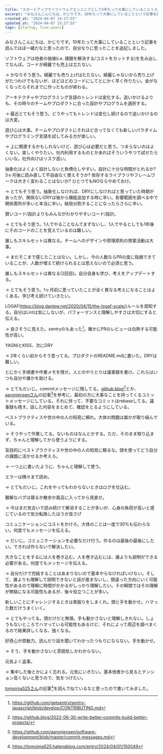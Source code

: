 ```yaml
---
title: "スタートアップでソフトウェアエンジニアとして5年たって大事にしていることリスト"
excerpt: "みなさんこんにちは、かじりです。10年たって大事にしていることという記事を読んでほぼ一緒だなと思ったので、自分なりに思ったことを追記しました。"
created_at: "2024-04-07 14:17:55"
updated_at: "2024-04-07 15:27:55"
tags: [startup, five-years]
---
```


みなさんこんにちは、かじりです。10年たって大事にしていることという記事を読んでほぼ一緒だなと思ったので、自分なりに思ったことを追記しました。

ソフトウェアは他者の価値(i.e. 課題を解決する/コストをカットする)を生み出してなんぼ。コードが綺麗でも売上は立たない。

→ かなりそう思う。綺麗でも売り上げはたたない。綺麗じゃないから売り上げがたつわけでもないが、ほどほどのコードにしてとにかく早く作りたい。金がなくなったらそれまでに作ったものが終わる。

アーキテクチャやプログラミング言語のトレンドは変化する。追いかけるよりも、その時々のチームやプロダクトに合った設計やプログラムを選択する。

→ 最近とてもそう思う。どうやってもトレンドは変化し続けるので追いかけるのは大変。

遊び心は大事。チームやプロダクトにそれほど合ってなくても新しいパラダイムやプログラミング言語を試してみる方が楽しい。

→ 上に関連するかもしれないけど、遊び心は必要だと思う。つまらないのはよくない。楽しくやりたい。社内利用するものとかあればそういうやつで試せたらいいな。社外向けはリスク高い。

抽象化はよくよく設計しないと負債化しやすい。設計に十分な時間がとれるか? 3ヶ月後に読み直して不自由なく使えそうか? 依存するライブラリやフレームワークは大きく変わることはないか? ひとつでもNOならやめておけ。

→ とてもそう思う。抽象化しなければ、DRYにしなければと思っていた時期があったが、関係ないDRYは後から機能追加する時に辛い。影響範囲を調べる中で関係箇所が多いと本当に辛い。結局分割することになったらさらに辛い。

賢いコード/設計よりもみんながわかりやすいコード/設計。

→ とてもそう思う。1人でやることなんてまずないし、1人でやるとしても1年後にそのコードのことを覚えているのは難しい。

誰しもスキルセットは異なる。チームへのデザインや原理原則の啓蒙活動は大事。

→ まだそこまで感じたことはない。しかし、今の人数ならPRの度に指摘できていることが、人数が増えて続けられるとは思えないので必須と思う。

誰しもスキルセットは異なる(2回目)。自分自身も学び、考えをアップデートする。

→ とてもそう思う。1ヶ月前に思っていたことが全く異なる考えになることはよくある。学び考え続けていきたい。

LOGAF(https://blog.danlew.net/2020/04/15/the-logaf-scale/)ルールを周知する。自分はLintは気にしないが、パフォーマンスと理解しやすさは大切にすると伝える。

→ 良さそうに見えた。sentryのもあった[^logaf-sentry]。確かにPRのレビューは白熱する可能性が高い。

YAGNIとKISS、次にDRY

→ 2年くらい前からそう思ってる。プロダクトのREADME.mdに書いた。DRYは難しい。

とにかく手順書や作業メモを残せ。人とのやりとりは議事録を書け。これらはいつも自分や誰かを助ける。

→ とてもだいじ。commitメッセージに残してる。[github blog](https://github.blog/)[^github-blog]とか、[aaronjensenさん](https://github.com/aaronjensen)の記事[^aaronjensen-repo]を参考に、最初の方に大事なことを持ってくるコミットメッセージにしている。それに伴って、不要なコミットはrebaseしてる。議事録も残す。話した内容をまとめて、確認をとるようにしている。

ベストプラクティスや世の中の人の知見に頼れ。大体の問題は誰かが取り組んでいる。

→ そうやって作業してる。ないものはなんとかする。ただ、そのまま取り込まず、ちゃんと理解してから使うようにする。

盲目的にベストプラクティスや世の中の人の知見に頼るな。頭を使ってどう自分の課題に活かせるか考えろ。

→ 一つ上に書いたように、ちゃんと理解して使う。

エラーは隅々まで読め。

→ とてもだいじ。これをやってもわからないときはログを仕込む。

難解なバグは寝るか散歩か風呂に入ってから見直せ。

→ 今はまだ気合いで読み続けて解消することが多いが、心身の負荷が高いと感じているので気分転換したほうが良さげ

コミュニケーションにコストをかけろ。大体のことは一度で30%も伝わらない。何度でもメッセージを伝える。

→ だいじ。コミュニケーションを必要なだけ行う。作るのは最後の最後にしたい。できれば作らないで解決したい。

大きなことをするには人を巻き込む。人を巻き込むには、誰よりも説明ができる必要がある。何度でもメッセージを伝える。

→ 自分だけで完結することはあまりないので基本やらなければいけない。そして、誰よりも理解して説明できないと話が進まないし、間違った方向にいく可能性があるので理解に時間がかかるがしっかり理解したい。その瞬間ではその理解が無駄になる可能性もあるが、後々役立つことが多い。

新しいことにチャレンジするときは素振りをしまくれ。頭と手を動かせ。ハマった数だけうまくいく。

→ とてもやってる。頭だけだと無理。手も動かさないと理解しきれない。しょうもないところでハマっている可能性もあるけど、それによって周辺を調べまくるので結果詳しくなる、強くなる。

好奇心が原動力。読んだり話を聞いてわかったつもりにならない。手を動かせ。

→ そう、手を動かさないと雰囲気しかわからない。

元気よく返事。

→ 集中した後とかによく忘れる。元気にいきたい。基本他者から見るとテンション高くないと思うので、気をつけたい。

[tomoima525さん](https://tomoima525.hatenablog.com/about)の記事[^tomoima525s-blog-post]を読んで似ているなと思ったので書いてみました。
[^logaf-sentry]: https://github.com/getsentry/sentry-javascript/blob/develop/CONTRIBUTING.md
[^aaronjensen-repo]: https://github.com/aaronjensen/software-development/blob/master/commit-messages.md
[^github-blog]: https://github.blog/2022-06-30-write-better-commits-build-better-projects/
[^tomoima525s-blog-post]: https://tomoima525.hatenablog.com/entry/2024/04/01/150049

